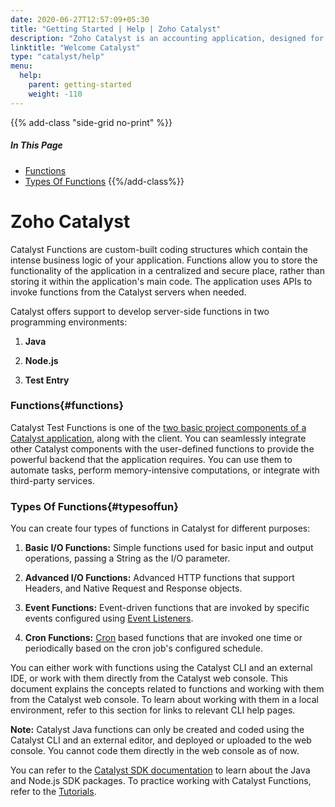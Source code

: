 ```yaml
---
date: 2020-06-27T12:57:09+05:30
title: "Getting Started | Help | Zoho Catalyst"
description: "Zoho Catalyst is an accounting application, designed for small businesses to manage their finances."
linktitle: "Welcome Catalyst"
type: "catalyst/help"
menu:
  help:
    parent: getting-started
    weight: -110
---
```


{{% add-class "side-grid no-print" %}}
##### In This Page
* [Functions](#functions)
* [Types Of Functions](#typesoffun)
{{%/add-class%}}


# Zoho Catalyst<a name="Catalyst"></a>

Catalyst Functions are custom-built coding structures which contain the intense business logic of your application. Functions allow you to store the functionality of the application in a centralized and secure place, rather than storing it within the application's main code. The application uses APIs to invoke functions from the Catalyst servers when needed.

Catalyst offers support to develop server-side functions in two programming environments:

1. **Java**

2. **Node.js**

3. **Test Entry**

### Functions{#functions}

Catalyst Test Functions is one of the [two basic project components of a Catalyst application](https://www.zoho.com/catalyst/help/project-directory-structure.html), along with the client. You can seamlessly integrate other Catalyst components with the user-defined functions to provide the powerful backend that the application requires. You can use them to automate tasks, perform memory-intensive computations, or integrate with third-party services.

### Types Of Functions{#typesoffun}

You can create four types of functions in Catalyst for different purposes:

1. **Basic I/O Functions:** Simple functions used for basic input and output operations, passing a String as the I/O parameter\.

2. **Advanced I/O Functions:** Advanced HTTP functions that support Headers, and Native Request and Response objects\.

3. **Event Functions:** Event-driven functions that are invoked by specific events configured using [Event Listeners](https://www.zoho.com/catalyst/help/event-listeners.html)\.

4. **Cron Functions:** [Cron](https://www.zoho.com/catalyst/help/cron.html) based functions that are invoked one time or periodically based on the cron job's configured schedule\.

You can either work with functions using the Catalyst CLI and an external IDE, or work with them directly from the Catalyst web console. This document explains the concepts related to functions and working with them from the Catalyst web console. To learn about working with them in a local environment, refer to this section for links to relevant CLI help pages.

**Note:**
 Catalyst Java functions can only be created and coded using the Catalyst CLI and an external editor, and deployed or uploaded to the web console. You cannot code them directly in the web console as of now.


You can refer to the [Catalyst SDK documentation](https://www.zoho.com/catalyst/help/) to learn about the Java and Node.js SDK packages. To practice working with Catalyst Functions, refer to the [Tutorials](https://www.zoho.com/catalyst/help/tutorials/).


